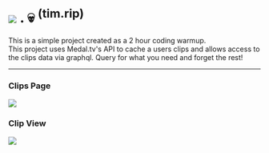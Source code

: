 # ![](https://static-cdn.jtvnw.net/emoticons/v1/2010088/1.0) . 💀 <sup>(tim.rip)<sup>

This is a simple project created as a 2 hour coding warmup.  
This project uses Medal.tv's API to cache a users clips and allows access to the clips data via graphql. Query for what you need and forget the rest!

---

### Clips Page
![](https://cdn.t.pics/tim.rip.png)

### Clip View
![](https://cdn.t.pics/tim.rip.clip.png)
